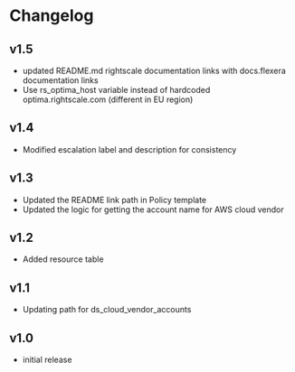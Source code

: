 # Changelog

## v1.5

- updated README.md rightscale documentation links with docs.flexera documentation links
- Use rs_optima_host variable instead of hardcoded optima.rightscale.com (different in EU region)

## v1.4

- Modified escalation label and description for consistency

## v1.3

- Updated the README link path in Policy template
- Updated the logic for getting the account name for AWS cloud vendor

## v1.2

- Added resource table

## v1.1

- Updating path for ds_cloud_vendor_accounts

## v1.0

- initial release
